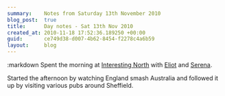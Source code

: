 ```yaml
---
summary:    Notes from Saturday 13th November 2010
blog_post:  true
title:      Day notes - Sat 13th Nov 2010
created_at: 2010-11-18 17:52:36.189250 +00:00
guid:       ce749d38-d007-4b62-8454-f2278c4a6b59
layout:     blog
---
```

:markdown
  Spent the morning at [Interesting North](http://www.interestingnorth.com/) with [Eliot](http://www.eliotfineberg.com/) and [Serena](http://twitter.com/serenamchugh).

  Started the afternoon by watching England smash Australia and followed it up by visiting various pubs around Sheffield.
